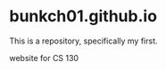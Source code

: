 bunkch01.github.io
==================
This is a repository, specifically my first.

website for CS 130
